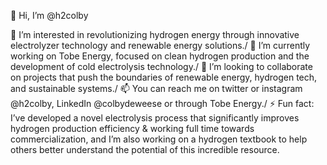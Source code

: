 👋 Hi, I’m @h2colby

👀 I’m interested in revolutionizing hydrogen energy through innovative electrolyzer technology and renewable energy solutions./
🌱 I’m currently working on Tobe Energy, focused on clean hydrogen production and the development of cold electrolysis technology./
💞️ I’m looking to collaborate on projects that push the boundaries of renewable energy, hydrogen tech, and sustainable systems./
📫 You can reach me on twitter or instagram @h2colby, LinkedIn @colbydeweese or through Tobe Energy./
⚡ Fun fact: I’ve developed a novel electrolysis process that significantly improves hydrogen production efficiency & working full time towards commercialization, and I’m also working on a hydrogen textbook to help others better understand the potential of this incredible resource.

<!---
h2colby/h2colby is a ✨ special ✨ repository because its `README.md` (this file) appears on your GitHub profile.
You can click the Preview link to take a look at your changes.
--->
